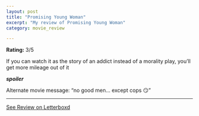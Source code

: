 ```yaml
---
layout: post
title: "Promising Young Woman"
excerpt: "My review of Promising Young Woman"
category: movie_review

---
```


**Rating:** 3/5

If you can watch it as the story of an addict instead of a morality play, you’ll get more mileage out of it

***spoiler***

Alternate movie message: “no good men... except cops 😏”

<hr>

[See Review on Letterboxd](https://boxd.it/1LICIf)
